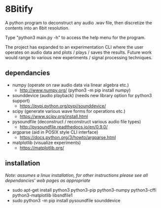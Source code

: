# 8Bitify
A python program to deconstruct any audio .wav file, then discretize the contents into an 8bit resolution.

Type "python3 main.py -h" to access the help menu for the program.

The project has expanded to an experimentation CLI where the user operates on audio data and plots / plays / saves the results. Future work would range to various new experiments / signal processing techniques.

## dependancies
- numpy (operate on raw audio data via linear algebra etc.)
  * http://www.numpy.org/ (python3 -m pip install numpy)
- sounddevice (audio playback) (needs new library option for python3 support)
  * https://pypi.python.org/pypi/sounddevice/
- scipy (generate various wave forms for operations etc.)
  * https://www.scipy.org/install.html
- pysoundfile (deconstruct / reconstruct various audio file types)
  * http://pysoundfile.readthedocs.io/en/0.9.0/
- argparse (aid in POSIX style CLI interface)
  * https://docs.python.org/3/howto/argparse.html
- matplotlib (visualize experiments)
  * https://matplotlib.org/

## installation
*Note: assumes a linux installation, for other instructions please see all dependancies' web pages as appropriate*
- sudo apt-get install python3 python3-pip python3-numpy python3-cffi python3-matplotlib libsndfile1
- sudo python3 -m pip install pysoundfile sounddevice
